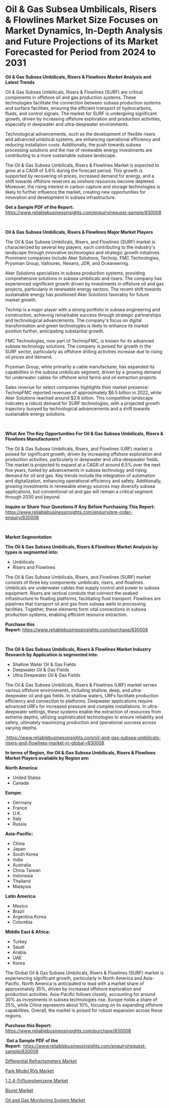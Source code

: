 <p><h1>Oil & Gas Subsea Umbilicals, Risers & Flowlines Market Size Focuses on Market Dynamics, In-Depth Analysis and Future Projections of its Market Forecasted for Period from 2024 to 2031</h1></p><p><strong>Oil & Gas Subsea Umbilicals, Risers & Flowlines Market Analysis and Latest Trends</strong></p>
<p><p>Oil & Gas Subsea Umbilicals, Risers & Flowlines (SURF) are critical components in offshore oil and gas production systems. These technologies facilitate the connection between subsea production systems and surface facilities, ensuring the efficient transport of hydrocarbons, fluids, and control signals. The market for SURF is undergoing significant growth, driven by increasing offshore exploration and production activities, especially in deepwater and ultra-deepwater environments.</p><p>Technological advancements, such as the development of flexible risers and advanced umbilical systems, are enhancing operational efficiency and reducing installation costs. Additionally, the push towards subsea processing solutions and the rise of renewable energy investments are contributing to a more sustainable subsea landscape.</p><p>The Oil & Gas Subsea Umbilicals, Risers & Flowlines Market is expected to grow at a CAGR of 5.6% during the forecast period. This growth is supported by recovering oil prices, increased demand for energy, and a shift towards offshore reserves as onshore resources become depleted. Moreover, the rising interest in carbon capture and storage technologies is likely to further influence the market, creating new opportunities for innovation and development in subsea infrastructure.</p></p>
<p><strong>Get a Sample PDF of the Report:&nbsp;</strong> <a href="https://www.reliablebusinessinsights.com/enquiry/request-sample/830008?utm_campaign=117&utm_medium=2&utm_source=Github&utm_content=ia&utm_term=29102024&utm_id=oil-gas-subsea-umbilicals-risers-flowlines">https://www.reliablebusinessinsights.com/enquiry/request-sample/830008</a></p>
<p>&nbsp;</p>
<p><strong>Oil & Gas Subsea Umbilicals, Risers & Flowlines Major Market Players</strong></p>
<p><p>The Oil & Gas Subsea Umbilicals, Risers, and Flowlines (SURF) market is characterized by several key players, each contributing to the industry's landscape through innovative technologies and strategic growth initiatives. Prominent companies include Aker Solutions, Technip, FMC Technologies, Prysmian Group, Vallourec, Nexans, JDR, and Oceaneering.</p><p>Aker Solutions specializes in subsea production systems, providing comprehensive solutions in subsea umbilicals and risers. The company has experienced significant growth driven by investments in offshore oil and gas projects, particularly in renewable energy sectors. The recent shift towards sustainable energy has positioned Aker Solutions favorably for future market growth.</p><p>Technip is a major player with a strong portfolio in subsea engineering and construction, achieving remarkable success through strategic partnerships and technological advancements. The company's focus on digital transformation and green technologies is likely to enhance its market position further, anticipating substantial growth.</p><p>FMC Technologies, now part of TechnipFMC, is known for its advanced subsea technology solutions. The company is poised for growth in the SURF sector, particularly as offshore drilling activities increase due to rising oil prices and demand.</p><p>Prysmian Group, while primarily a cable manufacturer, has expanded its capabilities in the subsea umbilicals segment, driven by a growing demand for underwater cables for offshore wind farms and oil extraction projects. </p><p>Sales revenue for select companies highlights their market presence: TechnipFMC reported revenues of approximately $6.5 billion in 2022, while Aker Solutions reached around $2.6 billion. This competitive landscape indicates a robust demand for SURF technologies, with a projected growth trajectory buoyed by technological advancements and a shift towards sustainable energy solutions.</p></p>
<p>&nbsp;</p>
<p><strong>What Are The Key Opportunities For Oil & Gas Subsea Umbilicals, Risers & Flowlines Manufacturers?</strong></p>
<p><p>The Oil & Gas Subsea Umbilicals, Risers, and Flowlines (URF) market is poised for significant growth, driven by increasing offshore exploration and production activities, particularly in deepwater and ultra-deepwater fields. The market is projected to expand at a CAGR of around 6.5% over the next five years, fueled by advancements in subsea technology and rising demand for oil and gas. Key trends include the integration of automation and digitalization, enhancing operational efficiency and safety. Additionally, growing investments in renewable energy sources may diversify subsea applications, but conventional oil and gas will remain a critical segment through 2030 and beyond.</p></p>
<p><strong>Inquire or Share Your Questions If Any Before Purchasing This Report:</strong> <a href="https://www.reliablebusinessinsights.com/enquiry/pre-order-enquiry/830008?utm_campaign=117&utm_medium=2&utm_source=Github&utm_content=ia&utm_term=29102024&utm_id=oil-gas-subsea-umbilicals-risers-flowlines">https://www.reliablebusinessinsights.com/enquiry/pre-order-enquiry/830008</a></p>
<p>&nbsp;</p>
<p><strong>Market Segmentation</strong></p>
<p><strong>The Oil & Gas Subsea Umbilicals, Risers & Flowlines Market Analysis by types is segmented into:</strong></p>
<p><ul><li>Umbilicals</li><li>Risers and Flowlines</li></ul></p>
<p><p>The Oil & Gas Subsea Umbilicals, Risers, and Flowlines (SURF) market consists of three key components: umbilicals, risers, and flowlines. Umbilicals are underwater cables that supply control and power to subsea equipment. Risers are vertical conduits that connect the seabed infrastructure to floating platforms, facilitating fluid transport. Flowlines are pipelines that transport oil and gas from subsea wells to processing facilities. Together, these elements form vital connections in subsea production systems, enabling efficient resource extraction.</p></p>
<p><strong>Purchase this Report:&nbsp;</strong><a href="https://www.reliablebusinessinsights.com/purchase/830008?utm_campaign=117&utm_medium=2&utm_source=Github&utm_content=ia&utm_term=29102024&utm_id=oil-gas-subsea-umbilicals-risers-flowlines">https://www.reliablebusinessinsights.com/purchase/830008</a></p>
<p>&nbsp;</p>
<p><strong>The Oil & Gas Subsea Umbilicals, Risers & Flowlines Market Industry Research by Application is segmented into:</strong></p>
<p><ul><li>Shallow Water Oil & Gas Fields</li><li>Deepwater Oil & Gas Fields</li><li>Ultra Deepwater Oil & Gas Fields</li></ul></p>
<p><p>The Oil & Gas Subsea Umbilicals, Risers & Flowlines (URF) market serves various offshore environments, including shallow, deep, and ultra-deepwater oil and gas fields. In shallow waters, URFs facilitate production efficiency and connection to platforms. Deepwater applications require advanced URFs for increased pressure and complex installations. In ultra-deepwater settings, these systems enable the extraction of resources from extreme depths, utilizing sophisticated technologies to ensure reliability and safety, ultimately maximizing production and operational success across varying depths.</p></p>
<p><a href="https://www.reliablebusinessinsights.com/oil-and-gas-subsea-umbilicals-risers-and-flowlines-market-in-global-r830008?utm_campaign=117&utm_medium=2&utm_source=Github&utm_content=ia&utm_term=29102024&utm_id=oil-gas-subsea-umbilicals-risers-flowlines">&nbsp;https://www.reliablebusinessinsights.com/oil-and-gas-subsea-umbilicals-risers-and-flowlines-market-in-global-r830008</a></p>
<p><strong>In terms of Region, the Oil & Gas Subsea Umbilicals, Risers & Flowlines Market Players available by Region are:</strong></p>
<p>
    <p> <strong> North America: </strong>
        <ul>
            <li>United States</li>
            <li>Canada</li>
        </ul>
        </p> 
    <p> <strong> Europe: </strong>
        <ul>
            <li>Germany</li>
            <li>France</li>
            <li>U.K.</li>
            <li>Italy</li>
            <li>Russia</li>
        </ul>
        </p> 
    <p> <strong> Asia-Pacific: </strong>
        <ul>
            <li>China</li>
            <li>Japan</li>
            <li>South Korea</li>
            <li>India</li>
            <li>Australia</li>
            <li>China Taiwan</li>
            <li>Indonesia</li>
            <li>Thailand</li>
            <li>Malaysia</li>
        </ul>
        </p> 
    <p> <strong> Latin America: </strong>
        <ul>
            <li>Mexico</li>
            <li>Brazil</li>
            <li>Argentina Korea</li>
            <li>Colombia</li>
        </ul>
        </p> 
    <p> <strong> Middle East & Africa: </strong>
        <ul>
            <li>Turkey</li>
            <li>Saudi</li>
            <li>Arabia</li>
            <li>UAE</li>
            <li>Korea</li>
        </ul>
    </p>
    </p>
<p><p>The Global Oil & Gas Subsea Umbilicals, Risers & Flowlines (SURF) market is experiencing significant growth, particularly in North America and Asia-Pacific. North America is anticipated to lead with a market share of approximately 35%, driven by increased offshore exploration and production activities. Asia-Pacific follows closely, accounting for around 30% as investments in subsea technologies rise. Europe holds a share of 25%, while China represents about 10%, focusing on its expanding offshore capabilities. Overall, the market is poised for robust expansion across these regions.</p></p>
<p><strong>Purchase this Report: </strong><a href="https://www.reliablebusinessinsights.com/purchase/830008?utm_campaign=117&utm_medium=2&utm_source=Github&utm_content=ia&utm_term=29102024&utm_id=oil-gas-subsea-umbilicals-risers-flowlines">https://www.reliablebusinessinsights.com/purchase/830008</a></p>
<p>&nbsp;<strong>Get a Sample PDF of the Report:&nbsp;&nbsp;</strong><a href="https://www.reliablebusinessinsights.com/enquiry/request-sample/830008?utm_campaign=117&utm_medium=2&utm_source=Github&utm_content=ia&utm_term=29102024&utm_id=oil-gas-subsea-umbilicals-risers-flowlines">https://www.reliablebusinessinsights.com/enquiry/request-sample/830008</a></p>
<p><strong></strong></p>
<p><p><a href="https://issuu.com/reportprime-2/docs/differential-refractometers-market-_5099fc4f7573cd?utm_campaign=117&utm_medium=2&utm_source=Github&utm_content=ia&utm_term=29102024&utm_id=oil-gas-subsea-umbilicals-risers-flowlines">Differential Refractometers Market</a></p><p><a href="https://www.linkedin.com/pulse/global-park-model-rvs-market-trends-forecasts-strategic-analysis-utdsf?utm_campaign=117&utm_medium=2&utm_source=Github&utm_content=ia&utm_term=29102024&utm_id=oil-gas-subsea-umbilicals-risers-flowlines">Park Model RVs Market</a></p><p><a href="https://github.com/avilarotedlowkog/Market-Research-Report-List-1/blob/main/124-trifluorobenzene-market.md?utm_campaign=117&utm_medium=2&utm_source=Github&utm_content=ia&utm_term=29102024&utm_id=oil-gas-subsea-umbilicals-risers-flowlines">1,2,4-Trifluorobenzene Market</a></p><p><a href="https://github.com/fannklhimesu/Market-Research-Report-List-1/blob/main/biuret-market.md?utm_campaign=117&utm_medium=2&utm_source=Github&utm_content=ia&utm_term=29102024&utm_id=oil-gas-subsea-umbilicals-risers-flowlines">Biuret Market</a></p><p><a href="https://www.linkedin.com/pulse/surfing-oil-gas-monitoring-system-wave-riding-market-5dshe?utm_campaign=117&utm_medium=2&utm_source=Github&utm_content=ia&utm_term=29102024&utm_id=oil-gas-subsea-umbilicals-risers-flowlines">Oil and Gas Monitoring System Market</a></p></p>